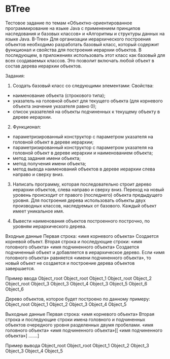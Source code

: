 # BTree

Тестовое задание по темам «Объектно-ориентированное программирование на языке Java с применением принципов наследования и базовых классов» и «Алгоритмы и структуры данных на языке Java. B-Tree»
Для организации иерархического построения объектов необходимо разработать базовый класс, который содержит функционал и свойства для построения иерархии объектов. В последующем, в приложениях использовать этот класс как базовый для всех создаваемых классов. Это позволит включать любой объект в состав дерева иерархии объектов.

Задания:
1.	Создать базовый класс со следующими элементами:
Свойства:
- наименование объекта (строкового типа);
- указатель на головной объект для текущего объекта (для корневого объекта значение указателя равно 0);
- список указателей на объекты подчиненных к текущему объекту в дереве иерархии.

2.	Функционал:
- параметризированный конструктор с параметром указателя на головной объект в дереве иерархии;
- параметризированный конструктор с параметром указателя на головной объект в дереве иерархии и наименованием объекта;
- метод задания имени объекта;
- метод получения имени объекта;
- метод вывода наименований объектов в дереве иерархии слева направо и сверху вниз.

3.	Написать программу, которая последовательно строит дерево иерархии объектов, слева направо и сверху вниз. Переход на новый уровень происходит от правого (последнего) объекта предыдущего уровня. Для построения дерева использовать объекты двух производных классов, наследуемых от базового. Каждый объект имеет уникальное имя.

4.	Вывести наименования объектов построенного построчно, по уровням иерархического дерева.

Входные данные
Первая строка:
«имя корневого объекта»
Создается корневой объект.
Вторая строка и последующие строки:
«имя головного объекта» «имя подчиненного объекта»
Создается подчиненный объект и добавляется в иерархическое дерево.
Если «имя головного объекта» равняется «имени подчиненного объекта», то новый объект не создается и построение дерева объектов завершается.

Пример ввода
Object_root
Object_root Object_1
Object_root Object_2
Object_root Object_3
Object_3 Object_4
Object_3 Object_5
Object_6 Object_6

Дерево объектов, которое будет построено по данному примеру:
Object_root
Object_1
Object_2
Object_3
Object_4
Object_5

Выходные данные
Первая строка:
«имя корневого объекта»
Вторая строка и последующие строки имена головного и подчиненных объектов очередного уровня разделенных двумя пробелами.
«имя головного объекта» «имя подчиненного объекта»[[ «имя подчиненного объекта»] …….]

Пример вывода
Object_root
Object_root Object_1 Object_2 Object_3
Object_3 Object_4 Object_5
